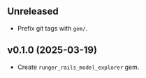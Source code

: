 ## Unreleased
- Prefix git tags with `gem/`.

## v0.1.0 (2025-03-19)
- Create `runger_rails_model_explorer` gem.
